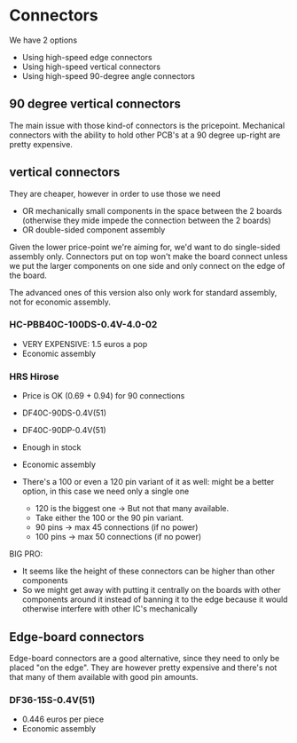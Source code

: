# Connectors

We have 2 options
- Using high-speed edge connectors
- Using high-speed vertical connectors
- Using high-speed 90-degree angle connectors

## 90 degree vertical connectors
The main issue with those kind-of connectors is the pricepoint. Mechanical connectors with the ability to hold other PCB's at a 90 degree up-right are pretty expensive.

## vertical connectors
They are cheaper, however in order to use those we need 
- OR mechanically small components in the space between the 2 boards (otherwise they mide impede the connection between the 2 boards)
- OR double-sided component assembly

Given the lower price-point we're aiming for, we'd want to do single-sided assembly only. Connectors put on top won't make the board connect unless we put the larger components on one side and only connect on the edge of the board.

The advanced ones of this version also only work for standard assembly, not for economic assembly.

### HC-PBB40C-100DS-0.4V-4.0-02
- VERY EXPENSIVE: 1.5 euros a pop
- Economic assembly

###  HRS Hirose
- Price is OK (0.69 + 0.94) for 90 connections
- DF40C-90DS-0.4V(51)
- DF40C-90DP-0.4V(51)
- Enough in stock
- Economic assembly

- There's a 100 or even a 120 pin variant of it as well: might be a better option, in this case we need only a single one
	- 120 is the biggest one -> But not that many available. 
	- Take either the 100 or the 90 pin variant.
	- 90 pins -> max 45 connections (if no power)
	- 100 pins -> max 50 connections (if no power)

BIG PRO:
- It seems like the height of these connectors can be higher than other components
- So we might get away with putting it centrally on the boards with other components around it instead of banning it to the edge because it would otherwise interfere with other IC's mechanically
## Edge-board connectors
Edge-board connectors are a good alternative, since they need to only be placed "on the edge".
They are however pretty expensive and there's not that many of them available with good pin amounts.

### DF36-15S-0.4V(51)
- 0.446 euros per piece
- Economic assembly